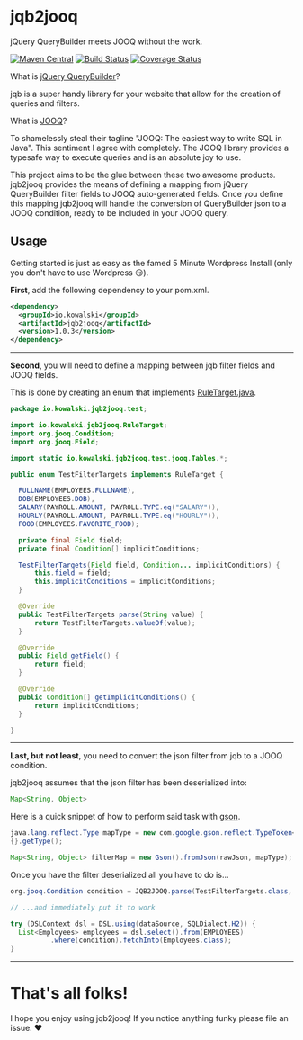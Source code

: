 # jqb2jooq
jQuery QueryBuilder meets JOOQ without the work.

[![Maven Central](https://maven-badges.herokuapp.com/maven-central/io.kowalski/jqb2jooq/badge.svg)](https://maven-badges.herokuapp.com/maven-central/io.kowalski/jqb2jooq)
[![Build Status](https://travis-ci.org/Kowalski-IO/jqb2jooq.svg?branch=master)](https://travis-ci.org/Kowalski-IO/jqb2jooq)
[![Coverage Status](https://coveralls.io/repos/github/Kowalski-IO/jqb2jooq/badge.svg?branch=master&)](https://coveralls.io/github/Kowalski-IO/jqb2jooq?branch=master)

What is [jQuery QueryBuilder](http://querybuilder.js.org)?

jqb is a super handy library for your website that allow for the creation of queries and filters.


What is [JOOQ](https://www.jooq.org)?

To shamelessly steal their tagline "JOOQ: The easiest way to write SQL in Java". This sentiment I agree with completely. 
The JOOQ library provides a typesafe way to execute queries and is an absolute joy to use.


This project aims to be the glue between these two awesome products. jqb2jooq provides the means of defining a mapping from
jQuery QueryBuilder filter fields to JOOQ auto-generated fields. Once you define this mapping jqb2jooq will handle the conversion of QueryBuilder json to a JOOQ condition, ready to be included in your JOOQ query.


## Usage

Getting started is just as easy as the famed 5 Minute Wordpress Install (only you don't have to use Wordpress :smirk:).

**First**, add the following dependency to your pom.xml.

```xml
<dependency>
  <groupId>io.kowalski</groupId>
  <artifactId>jqb2jooq</artifactId>
  <version>1.0.3</version>
</dependency>
```
***

**Second**, you will need to define a mapping between jqb filter fields and JOOQ fields.

This is done by creating an enum that implements [RuleTarget.java](src/main/java/io/kowalski/jqb2jooq/RuleTarget.java).

```java
package io.kowalski.jqb2jooq.test;

import io.kowalski.jqb2jooq.RuleTarget;
import org.jooq.Condition;
import org.jooq.Field;

import static io.kowalski.jqb2jooq.test.jooq.Tables.*;

public enum TestFilterTargets implements RuleTarget {

  FULLNAME(EMPLOYEES.FULLNAME),
  DOB(EMPLOYEES.DOB),
  SALARY(PAYROLL.AMOUNT, PAYROLL.TYPE.eq("SALARY")),
  HOURLY(PAYROLL.AMOUNT, PAYROLL.TYPE.eq("HOURLY")),
  FOOD(EMPLOYEES.FAVORITE_FOOD);

  private final Field field;
  private final Condition[] implicitConditions;

  TestFilterTargets(Field field, Condition... implicitConditions) {
      this.field = field;
      this.implicitConditions = implicitConditions;
  }

  @Override
  public TestFilterTargets parse(String value) {
      return TestFilterTargets.valueOf(value);
  }

  @Override
  public Field getField() {
      return field;
  }

  @Override
  public Condition[] getImplicitConditions() {
      return implicitConditions;
  }

}
```

***

**Last, but not least**, you need to convert the json filter from jqb to a JOOQ condition.

jqb2jooq assumes that the json filter has been deserialized into: 
```java
Map<String, Object>
```

Here is a quick snippet of how to perform said task with [gson](https://github.com/google/gson).
```java
java.lang.reflect.Type mapType = new com.google.gson.reflect.TypeToken<Map<String, Object>>() 
{}.getType();

Map<String, Object> filterMap = new Gson().fromJson(rawJson, mapType);
```
Once you have the filter deserialized all you have to do is...

```java
org.jooq.Condition condition = JQB2JOOQ.parse(TestFilterTargets.class, filterMap);

// ...and immediately put it to work

try (DSLContext dsl = DSL.using(dataSource, SQLDialect.H2)) {
  List<Employees> employees = dsl.select().from(EMPLOYEES)
          .where(condition).fetchInto(Employees.class);
}

```

***

# That's all folks!

I hope you enjoy using jqb2jooq! If you notice anything funky please file an issue. :heart:
